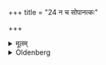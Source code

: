 +++
title = "24 न च सोपानत्कः"

+++

<details><summary>मूलम्</summary>

न च सोपानत्कः क्वचित् २४
</details>

<details><summary>Oldenberg</summary>

24. And in no case wearing sandals,
</details>
